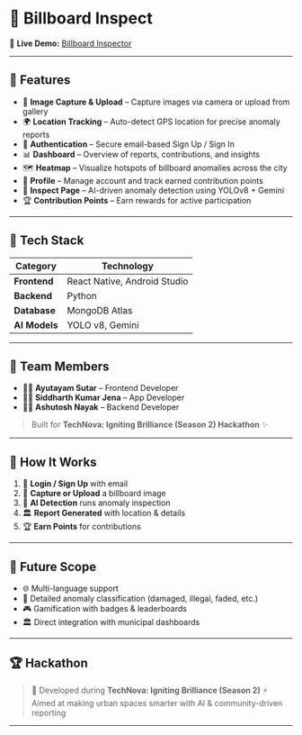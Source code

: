 # 📡 Billboard Inspect

🔗 **Live Demo:** [Billboard Inspector](https://billboard-inspect.netlify.app/)

---

## 🚀 Features

* 📸 **Image Capture & Upload** – Capture images via camera or upload from gallery
* 🌍 **Location Tracking** – Auto-detect GPS location for precise anomaly reports
* 🔐 **Authentication** – Secure email-based Sign Up / Sign In
* 📊 **Dashboard** – Overview of reports, contributions, and insights
* 🗺️ **Heatmap** – Visualize hotspots of billboard anomalies across the city
* 👤 **Profile** – Manage account and track earned contribution points
* 🔎 **Inspect Page** – AI-driven anomaly detection using YOLOv8 + Gemini
* 🏆 **Contribution Points** – Earn rewards for active participation

---

## 🧠 Tech Stack

| Category      | Technology                   |
| ------------- | ---------------------------- |
| **Frontend**  | React Native, Android Studio |
| **Backend**   | Python                       |
| **Database**  | MongoDB Atlas                |
| **AI Models** | YOLO v8, Gemini              |

---

## 👥 Team Members

* 👨‍💻 **Ayutayam Sutar** – Frontend Developer
* 👨‍💻 **Siddharth Kumar Jena** – App Developer
* 👨‍💻 **Ashutosh Nayak** – Backend Developer

> Built for **TechNova: Igniting Brilliance (Season 2) Hackathon** ✨

---

## 📲 How It Works

1. 🔐 **Login / Sign Up** with email
2. 📸 **Capture or Upload** a billboard image
3. 🤖 **AI Detection** runs anomaly inspection
4. 🏛️ **Report Generated** with location & details
5. 🏆 **Earn Points** for contributions

---

## 🌟 Future Scope

* 🌐 Multi-language support
* 🧾 Detailed anomaly classification (damaged, illegal, faded, etc.)
* 🎮 Gamification with badges & leaderboards
* 🏛️ Direct integration with municipal dashboards

---

## 🏆 Hackathon

> 📍 Developed during **TechNova: Igniting Brilliance (Season 2)**
> ⚡ Aimed at making urban spaces smarter with AI & community-driven reporting

---
